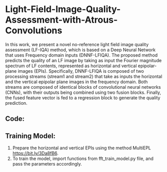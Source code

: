 # Light-Field-Image-Quality-Assessment-with-Atrous-Convolutions
In this work, we present a novel no-reference light field image quality assessment (LF-IQA) method, which is based on a Deep Neural Network that uses Frequency domain inputs (DNNF-LFIQA). The proposed method predicts the quality of an LF image by taking as input the Fourier magnitude spectrum of LF contents, represented as horizontal and vertical epipolar-plane images (EPIs). Specifically, DNNF-LFIQA is composed of two processing streams (stream1 and stream2) that take as inputs the horizontal and the vertical epipolar plane images in the frequency domain. Both streams are composed of identical blocks of convolutional neural networks (CNNs), with their outputs being combined using two fusion blocks. Finally, the fused feature vector is fed to a regression block to generate the quality prediction.

## Code:
## Training Model:
1. Prepare the horizontal and vertical EPIs using the method MultiEPL https://bit.ly/3Da8fB6.
2. To train the model, import functions from fft_train_model.py file, and pass the parameters accordingly.
